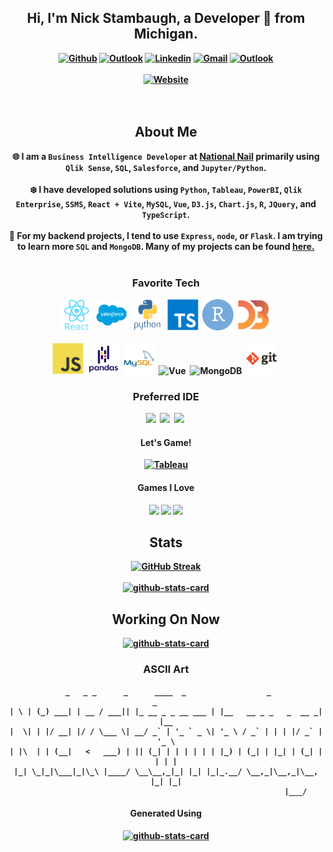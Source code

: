 <div id="header" align="center">
  
<!-- Your title -->
## Hi, I'm <b> Nick Stambaugh<b>, a Developer 🚀 from Michigan.
  
<!-- Your badges
You can use the website to generate badges: https://shields.io/
-->

[![Github](https://img.shields.io/badge/-Github-000?style=flat&logo=Github&logoColor=white)](https://github.com/NicholasStambaugh)
[![Outlook](https://img.shields.io/badge/-Medium-100?style=flat&logo=Medium&logoColor=white)](https://medium.com/@nick-stambaugh)
[![Linkedin](https://img.shields.io/badge/-LinkedIn-blue?style=flat&logo=Linkedin&logoColor=white)]([https://www.linkedin.com/in/mtahiraslan/](https://www.linkedin.com/in/nick-s-694241139/))
[![Gmail](https://img.shields.io/badge/-Gmail-c14438?style=flat&logo=Gmail&logoColor=white)](mailto:nastambaugh@gmail.com)
[![Outlook](https://img.shields.io/badge/-Outlook-0078D4?style=flat&logo=Microsoft-Outlook&logoColor=white)](mailto:nastambaugh@gmail.com) <br> <br>
<a href="https://nickstambaugh.com">
<img src="https://img.shields.io/badge/personal_website-blueviolet?style=for-the-badge&logo=&logoColor=white" alt="Website"/> <br> <br>
  <a>
  <img src="https://komarev.com/ghpvc/?username=NicholasStambaugh&style=flat-rectangle&color=red&" alt=""/>
  </a>

  ## About Me
  🌐 I am a `Business Intelligence Developer` at <a href='https://www.nationalnail.com'>National Nail<a> primarily using `Qlik Sense`, `SQL`, `Salesforce`, and `Jupyter/Python`. <br> <br>
  ❄️ I have developed solutions using `Python`, `Tableau`, `PowerBI`, `Qlik Enterprise`, `SSMS`, `React + Vite`, `MySQL`, `Vue`, `D3.js`, `Chart.js`, `R`, `JQuery`, and `TypeScript`. <br> <br>
  🚀 For my backend projects, I tend to use `Express`, `node`, or `Flask`. I am trying to learn more `SQL` and `MongoDB`. Many of my projects can be found <a href='https://github.com/NicholasStambaugh?tab=repositories'>here.<a>  <br> <br>
### Favorite Tech
<div>
  <img src="https://github.com/devicons/devicon/blob/master/icons/react/react-original-wordmark.svg" title="React" alt="React" width="50" height="50"/>&nbsp;
  <img src="https://github.com/devicons/devicon/blob/master/icons/salesforce/salesforce-original.svg" title="SF" alt="sf" width="50" height="50"/>&nbsp;
  <img src="https://github.com/devicons/devicon/blob/master/icons/python/python-original-wordmark.svg" title="Python" alt="Py" width="50" height="50"/>&nbsp;
   <img src="https://github.com/devicons/devicon/blob/master/icons/typescript/typescript-original.svg" title="TS" alt="TS" width="50" height="50"/>&nbsp;
  <img src="https://github.com/devicons/devicon/blob/master/icons/rstudio/rstudio-original.svg" title="R" alt="R" width="50" height="50"/>&nbsp;
  <img src="https://github.com/devicons/devicon/blob/master/icons/d3js/d3js-original.svg"  title="D3" alt="D3" width="50" height="50"/>&nbsp;<br><br>
  <img src="https://github.com/devicons/devicon/blob/master/icons/javascript/javascript-original.svg" title="JavaScript" alt="JavaScript" width="50" height="50"/>&nbsp;
  <img src="https://github.com/devicons/devicon/blob/master/icons/pandas/pandas-original-wordmark.svg" title="Pandas" alt="Py" width="50" height="50"/>&nbsp;
  <img src="https://github.com/devicons/devicon/blob/master/icons/mysql/mysql-original-wordmark.svg" title="MySQL"  alt="MySQL" width="50" height="50"/>&nbsp;
  <img src="https://cdn.jsdelivr.net/gh/devicons/devicon/icons/vuejs/vuejs-plain-wordmark.svg" title="Vue"  alt="Vue" width="50" height="50"/>&nbsp;
  <img src="https://cdn.jsdelivr.net/gh/devicons/devicon/icons/mongodb/mongodb-original-wordmark.svg" title="MongoDB"  alt="MongoDB" width="50" height="50"/>&nbsp; 
  <img src="https://github.com/devicons/devicon/blob/master/icons/git/git-original-wordmark.svg" title="Git" **alt="Git" width="50" height="50"/>&nbsp;
</div>


 ### Preferred IDE
 <img src="https://img.shields.io/badge/VSCode-0078D4?style=for-the-badge&logo=visual%20studio%20code&logoColor=white"/>&nbsp;
 <img src="https://img.shields.io/badge/PyCharm-013220.svg?&style=for-the-badge&logo=PyCharm&logoColor=white"/>&nbsp;
 <img src="https://img.shields.io/badge/RStudio-75AADB?style=for-the-badge&logo=RStudio&logoColor=white"/>&nbsp;

#### Let's Game!
  <a href="https://steamcommunity.com/id/NickStamb/">
  <img src="https://img.shields.io/badge/Steam-7393B3?style=for-the-badge&logo=steam&logoColor=white" alt="Tableau"/>
  </a> 

#### Games I Love  
 <img src="https://img.shields.io/badge/Counter_Strike-7393B3?style=for-the-badge&logo=counter-strike&logoColor=white"/>
<img src="https://img.shields.io/badge/FIFA-7393B3?style=for-the-badge&logo=fifa&logoColor=white"/>
<img src="https://img.shields.io/badge/Call_Of_Duty-7393B3?style=for-the-badge&logo=activision&logoColor=white"/>

## Stats

[![GitHub Streak](https://streak-stats.demolab.com?user=NicholasStambaugh&theme=tokyonight&border_radius=2.5&exclude_days=Sun%2CFri%2CSat&fire=1EEB1A)](https://git.io/streak-stats) <br><br>
[![github-stats-card](https://kasroudra-stats-card.onrender.com/lang?user=NicholasStambaugh&layout=compact&type=donut&theme=tokyonight&width=469&exclude_repo=SQL-Query-Notebook)](https://github.com/KasRoudra/github-stats-card)
## Working On Now

[![github-stats-card](https://kasroudra-stats-card.onrender.com/repo?user=NicholasStambaugh&repo=michigan-dev-jobboard&layout=compact&theme=tokyonight)](https://github.com/KasRoudra/github-stats-card) 
  
### ASCII Art
     _   _ _      _      ____  _                  _                       _     
    | \ | (_) ___| | __ / ___|| |_ __ _ _ __ ___ | |__   __ _ _   _  __ _| |__
    |  \| | |/ __| |/ / \___ \| __/ _` | '_ ` _ \| '_ \ / _` | | | |/ _` | '_ \
    | |\  | | (__|   <   ___) | || (_| | | | | | | |_) | (_| | |_| | (_| | | | |
    |_| \_|_|\___|_|\_\ |____/ \__\__,_|_| |_| |_|_.__/ \__,_|\__,_|\__, |_| |_|
                                                              |___/

#### Generated Using
[![github-stats-card](https://kasroudra-stats-card.onrender.com/repo?user=NicholasStambaugh&repo=pyascii&layout=compact&theme=tokyonight)](https://github.com/KasRoudra/github-stats-card)


